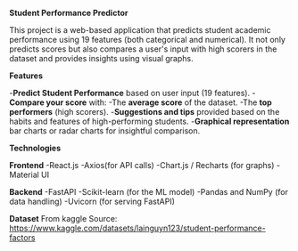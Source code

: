 **Student Performance Predictor**

This project is a web-based application that predicts student academic performance using 19 features (both categorical and numerical). 
It not only predicts scores but also compares a user's input with high scorers in the dataset and provides insights using visual graphs.

**Features**

-**Predict Student Performance** based on user input (19 features).
-**Compare your score** with:
  -The **average score** of the dataset.
  -The **top performers** (high scorers).
-**Suggestions and tips** provided based on the habits and features of high-performing students.
-**Graphical representation** bar charts or radar charts for insightful comparison.

**Technologies**

**Frontend**
-React.js
-Axios(for API calls)
-Chart.js / Recharts (for graphs)
-Material UI

**Backend**
-FastAPI
-Scikit-learn (for the ML model)
-Pandas and NumPy (for data handling)
-Uvicorn (for serving FastAPI)

**Dataset**
From kaggle 
Source: https://www.kaggle.com/datasets/lainguyn123/student-performance-factors

